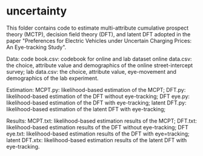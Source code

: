 # uncertainty
This folder contains code to estimate multi-attribute cumulative prospect theory (MCTP), decision field theory (DFT), and latent DFT adopted in the paper "Preferences for Electric Vehicles under Uncertain Charging Prices: An Eye-tracking Study".

Data:
code book.csv: codebook for online and lab dataset
online data.csv: the choice, attribute value and demographics of the online street-intercept survey;
lab data.csv: the choice, attribute value, eye-movement and demographics of the lab experiment.

Estimation:
MCPT.py: likelihood-based estimation of the MCPT;
DFT.py: likelihood-based estimation of the DFT without eye-tracking;
DFT eye.py: likelihood-based estimation of the DFT with eye-tracking;
latent DFT.py: likelihood-based estimation of the latent DFT with eye-tracking;

Results:
MCPT.txt: likelihood-based estimation results of the MCPT;
DFT.txt: likelihood-based estimation results of the DFT without eye-tracking;
DFT eye.txt: likelihood-based estimation results of the DFT with eye=tracking;
latent DFT.xtx: likelihood-based estimation results of the latent DFT with eye-tracking.

